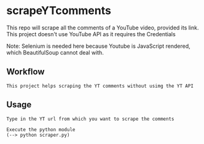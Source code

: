 # scrapeYTcomments
This repo will scrape all the comments of a YouTube video, provided its link. This project doesn't use YouTube API as it requires the Credentials

Note: Selenium is needed here because Youtube is JavaScript rendered, which BeautifulSoup cannot deal with.

## Workflow
    This project helps scraping the YT comments without usimg the YT API

## Usage
    Type in the YT url from which you want to scrape the comments

    Execute the python module
    (--> python scraper.py)
